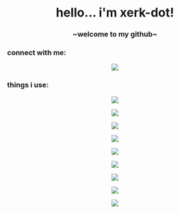 <h1 align="center">hello... i'm xerk-dot!</h1>
<h3 align="center">~welcome to my github~</h3>


<h3 align="left">connect with me:</h3>
    <p align="center">
        <a href="https://twitter.com/xerkdot" target="blank"><img align="center" src="https://skillicons.dev/icons?i=twitter"  /></a>
</p>

<h3 align="left">things i use:</h3>

<p align="center">
  <a href="https://skillicons.dev">
    <img src="https://skillicons.dev/icons?i=css,html,js,ts,nodejs,npm,pnpm,yarn" />
   </a> 
</p>
<p align="center">
  <a href="https://skillicons.dev">
<img src="https://skillicons.dev/icons?i=react,angular,nextjs,threejs,codepen,webpack,figma,graphql,opencv,tailwind" />
        </a> 
</p>

<p align="center">
  <a href="https://skillicons.dev">
    <img src="https://skillicons.dev/icons?i=vscode,git,regex,github,githubactions,cloudflare,vercel" />
    </a> 
</p>



<p align="center">
  <a href="https://skillicons.dev">
    <img src="https://skillicons.dev/icons?i=aws,azure,gcp,docker,supabase,kubernetes,firebase,mongodb,postgresql" />
    </a> 
</p>

<p align="center">
  <a href="https://skillicons.dev">
    <img src="https://skillicons.dev/icons?i=py,go,tensorflow" />
    </a> 
</p>

<p align="center">
  <a href="https://skillicons.dev">
    <img src="https://skillicons.dev/icons?i=spring,java" />
    </a> 
</p>
<p align="center">
  <a href="https://skillicons.dev">
    <img src="https://skillicons.dev/icons?i=discordjs,latex,stackoverflow" />
    </a> 
</p>

<p align="center">
  <a href="https://skillicons.dev">
    <img src="https://skillicons.dev/icons?i=blender,ableton,ae,ai,photoshop,unreal" />
    </a> 
</p>

<p align="center">
  <a href="https://skillicons.dev">
    <img src="https://skillicons.dev/icons?i=apple,windows,linux,ubuntu" />
    </a> 
</p>
